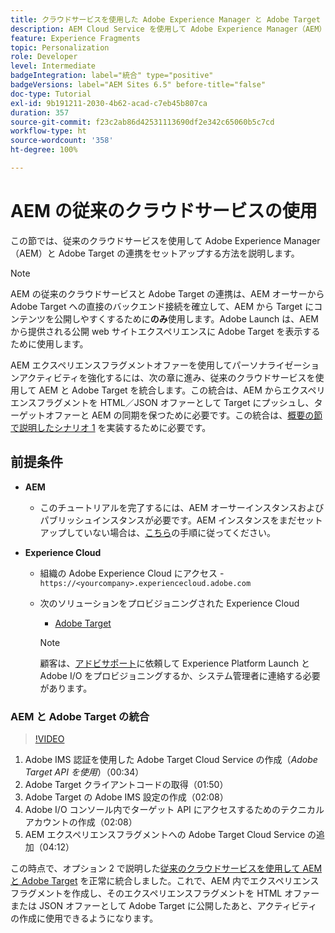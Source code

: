```yaml
---
title: クラウドサービスを使用した Adobe Experience Manager と Adobe Target の統合
description: AEM Cloud Service を使用して Adobe Experience Manager（AEM）と Adobe Target を統合する方法を順を追って説明します
feature: Experience Fragments
topic: Personalization
role: Developer
level: Intermediate
badgeIntegration: label="統合" type="positive"
badgeVersions: label="AEM Sites 6.5" before-title="false"
doc-type: Tutorial
exl-id: 9b191211-2030-4b62-acad-c7eb45b807ca
duration: 357
source-git-commit: f23c2ab86d42531113690df2e342c65060b5c7cd
workflow-type: ht
source-wordcount: '358'
ht-degree: 100%

---
```


# AEM の従来のクラウドサービスの使用

この節では、従来のクラウドサービスを使用して Adobe Experience Manager（AEM）と Adobe Target の連携をセットアップする方法を説明します。

>[!NOTE]
>
> AEM の従来のクラウドサービスと Adobe Target の連携は、AEM オーサーから Adobe Target への直接のバックエンド接続を確立して、AEM から Target にコンテンツを公開しやすくするために&#x200B;**のみ**&#x200B;使用します。Adobe Launch は、AEM から提供される公開 web サイトエクスペリエンスに Adobe Target を表示するために使用します。

AEM エクスペリエンスフラグメントオファーを使用してパーソナライゼーションアクティビティを強化するには、次の章に進み、従来のクラウドサービスを使用して AEM と Adobe Target を統合します。この統合は、AEM からエクスペリエンスフラグメントを HTML／JSON オファーとして Target にプッシュし、ターゲットオファーと AEM の同期を保つために必要です。この統合は、[概要の節で説明したシナリオ 1](./overview.md#personalization-using-aem-experience-fragment) を実装するために必要です。

## 前提条件

* **AEM**

   * このチュートリアルを完了するには、AEM オーサーインスタンスおよびパブリッシュインスタンスが必要です。AEM インスタンスをまだセットアップしていない場合は、[こちら](./implementation.md#set-up-aem)の手順に従ってください。

* **Experience Cloud**
   * 組織の Adobe Experience Cloud にアクセス - `https://<yourcompany>.experiencecloud.adobe.com`
   * 次のソリューションをプロビジョニングされた Experience Cloud
      * [Adobe Target](https://experiencecloud.adobe.com)

     >[!NOTE]
     >
     > 顧客は、[アドビサポート](https://helpx.adobe.com/jp/contact/enterprise-support.ec.html)に依頼して Experience Platform Launch と Adobe I/O をプロビジョニングするか、システム管理者に連絡する必要があります。

### AEM と Adobe Target の統合

>[!VIDEO](https://video.tv.adobe.com/v/28428?quality=12&learn=on)

1. Adobe IMS 認証を使用した Adobe Target Cloud Service の作成（*Adobe Target API を使用*）（00:34）
2. Adobe Target クライアントコードの取得（01:50）
3. Adobe Target の Adobe IMS 設定の作成（02:08）
4. Adobe I/O コンソール内でターゲット API にアクセスするためのテクニカルアカウントの作成（02:08）
5. AEM エクスペリエンスフラグメントへの Adobe Target Cloud Service の追加（04:12）

この時点で、オプション 2 で説明した[従来のクラウドサービスを使用して AEM と Adobe Target](./using-aem-cloud-services.md#integrating-aem-target-options) を正常に統合しました。これで、AEM 内でエクスペリエンスフラグメントを作成し、そのエクスペリエンスフラグメントを HTML オファーまたは JSON オファーとして Adobe Target に公開したあと、アクティビティの作成に使用できるようになります。
